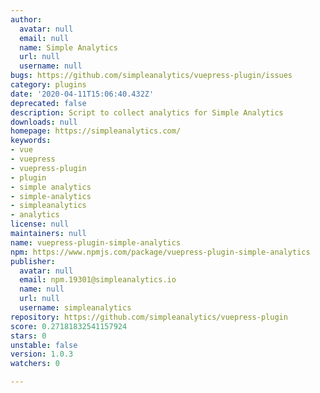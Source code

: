```yaml
---
author:
  avatar: null
  email: null
  name: Simple Analytics
  url: null
  username: null
bugs: https://github.com/simpleanalytics/vuepress-plugin/issues
category: plugins
date: '2020-04-11T15:06:40.432Z'
deprecated: false
description: Script to collect analytics for Simple Analytics
downloads: null
homepage: https://simpleanalytics.com/
keywords:
- vue
- vuepress
- vuepress-plugin
- plugin
- simple analytics
- simple-analytics
- simpleanalytics
- analytics
license: null
maintainers: null
name: vuepress-plugin-simple-analytics
npm: https://www.npmjs.com/package/vuepress-plugin-simple-analytics
publisher:
  avatar: null
  email: npm.19301@simpleanalytics.io
  name: null
  url: null
  username: simpleanalytics
repository: https://github.com/simpleanalytics/vuepress-plugin
score: 0.27181832541157924
stars: 0
unstable: false
version: 1.0.3
watchers: 0

---
```


